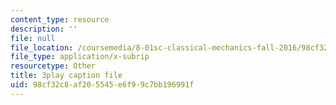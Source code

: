 ```yaml
---
content_type: resource
description: ''
file: null
file_location: /coursemedia/8-01sc-classical-mechanics-fall-2016/98cf32c8af205545e6f99c7bb196991f_NiCMMn12CIs.srt
file_type: application/x-subrip
resourcetype: Other
title: 3play caption file
uid: 98cf32c8-af20-5545-e6f9-9c7bb196991f
---
```

